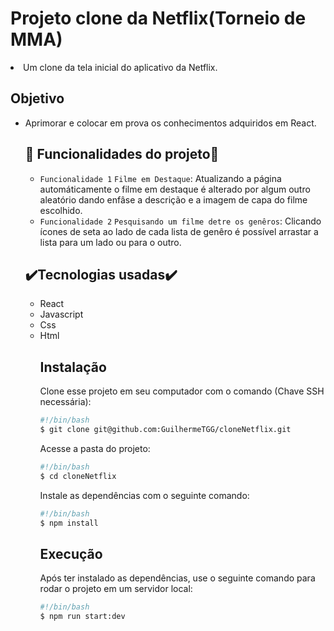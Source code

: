 <body>
<h1>Projeto clone da Netflix(Torneio de MMA)</h1>
<li>Um clone da tela inicial do aplicativo da Netflix. 

 <h2>Objetivo</h2>
 <ul>
 <li>Aprimorar e colocar em prova os conhecimentos adquiridos em React.</li>
 
 <h2>🔨 Funcionalidades do projeto🔨</h2>

- `Funcionalidade 1` `Filme em Destaque`: Atualizando a página automáticamente o filme em destaque é alterado por algum outro aleatório dando enfâse a descrição e a imagem de capa do filme escolhido.
- `Funcionalidade 2` `Pesquisando um filme detre os genêros`: Clicando ícones de seta ao lado de cada lista de genêro é possível arrastar a lista para um lado ou para o outro.
 
 <h2>✔️Tecnologias usadas✔️</h2>
 <ul>
  <li>React</li>
  <li>Javascript</li>
  <li>Css</li>
  <li>Html</li>
  
  ## Instalação

Clone esse projeto em seu computador com o comando (Chave SSH necessária):

```bash
#!/bin/bash
$ git clone git@github.com:GuilhermeTGG/cloneNetflix.git
```

Acesse a pasta do projeto:

```bash
#!/bin/bash
$ cd cloneNetflix
```

Instale as dependências com o seguinte comando:

```bash
#!/bin/bash
$ npm install
```

## Execução

Após ter instalado as dependências, use o seguinte comando para rodar o projeto em um servidor local:

```bash
#!/bin/bash
$ npm run start:dev
```
